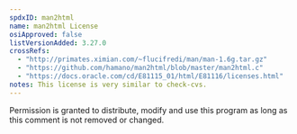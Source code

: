 ```yaml
---
spdxID: man2html
name: man2html License
osiApproved: false
listVersionAdded: 3.27.0
crossRefs: 
  - "http://primates.ximian.com/~flucifredi/man/man-1.6g.tar.gz"
  - "https://github.com/hamano/man2html/blob/master/man2html.c"
  - "https://docs.oracle.com/cd/E81115_01/html/E81116/licenses.html"
notes: This license is very similar to check-cvs.
---
```


Permission is granted to distribute, modify and use this program as long as this comment is not removed or changed.
